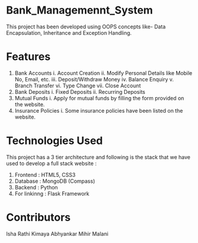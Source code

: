 # Bank_Managemennt_System
   This project has been developed using OOPS concepts like- Data Encapsulation, Inheritance and Exception Handling. 

# Features
1. Bank Accounts
  i. Account Creation
  ii. Modify Personal Details like Mobile No, Email, etc.
  iii. Deposit/Withdraw Money
  iv. Balance Enquiry
  v. Branch Transfer
  vi. Type Change
  vii. Close Account 
2. Bank Deposits
  i. Fixed Deposits
  ii. Recurring Deposits
3. Mutual Funds
   i. Apply for mutual funds by filling the form provided on the website.
5. Insurance Policies
    i. Some insurance policies have been listed on the website.

# Technologies Used
This project has a 3 tier architecture and following is the stack that we have used to develop a full stack website :
1. Frontend : HTML5, CSS3
2. Database : MongoDB (Compass)
3. Backend : Python
4. For linkinng : Flask Framework

# Contributors
  Isha Rathi
  Kimaya Abhyankar
  Mihir Malani
